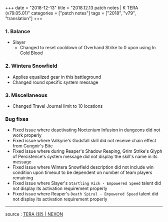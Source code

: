 +++
date = "2018-12-13"
title = "2018.12.13 patch notes | K TERA (v79.05.01)"
categories = ["patch notes"]
tags = ["2018", "v79", "translation"]
+++

### 1. Balance
- Slayer
  - Changed to reset cooldown of Overhand Strike to 0 upon using In Cold Blood

### 2. Wintera Snowfield
- Applies equalized gear in this battleground
- Changed round specific system message

### 3. Miscellaneous
- Changed Travel Journal limit to 10 locations

### Bug fixes
- Fixed issue where deactivating Noctenium Infusion in dungeons did not work properly
- Fixed issue where Valkyrie's Godsfall skill did not receive chain effect from Gungnir's Bite
- Fixed issue where during Reaper's Shadow Reaping, Grim Strike's Glyph of Persistence's system message did not display the skill's name in its message
- Fixed issue where Wintera Snowfield description did not include win condition upon timeout to be dependent on number of team players remaining
- Fixed issue where Slayer's `Startling Kick - Empowered Speed` talent did not display its activation requirement properly
- Fixed issue where Reaper's `Death Spiral - Empowered Speed` talent did not display its activation requirement properly

----

source : [TERA 테라 | NEXON](http://tera.nexon.com/news/update/view.aspx?n4articlesn=369)
